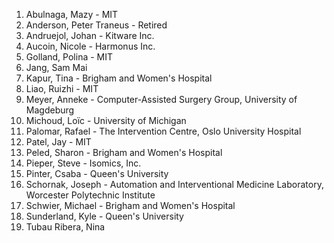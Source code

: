 <!-- PLEASE DO NOT EDIT THIS FILE: IT IS MAINTAINED BY THE ORGANIZERS BASED ON ACTUAL REGISTRATIONS -->

1. Abulnaga, Mazy - MIT
1. Anderson, Peter Traneus - Retired
1. Andruejol, Johan - Kitware Inc.
1. Aucoin, Nicole - Harmonus Inc.
1. Golland, Polina - MIT
1. Jang, Sam	Mai
1. Kapur, Tina - Brigham and Women's Hospital
1. Liao, Ruizhi - MIT
1. Meyer, Anneke - Computer-Assisted Surgery Group, University of Magdeburg
1. Michoud, Loïc - University of Michigan
1. Palomar, Rafael - The Intervention Centre, Oslo University Hospital
1. Patel, Jay - MIT
1. Peled, Sharon - Brigham and Women's Hospital
1. Pieper, Steve - Isomics, Inc.
1. Pinter, Csaba - Queen's University
1. Schornak, Joseph - Automation and Interventional Medicine Laboratory, Worcester Polytechnic Institute 
1. Schwier, Michael - Brigham and Women's Hospital
1. Sunderland, Kyle -	Queen's University
1. Tubau Ribera, Nina

